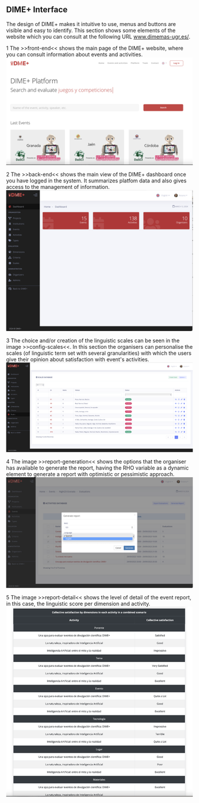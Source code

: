 ## DIME+ Interface

The design of DIME+ makes it intuitive to use, menus and buttons are visible and easy to identify. This section shows some elements of the website which you can consult at the following URL www.dimemas-ugr.es/.

1 The >>front-end<< shows the main page of the DIME+ website, where you can consult information about events and activities.
![DIME+ front-end view](./front-end.png)

2 The >>back-end<< shows the main view of the DIME+ dashboard once you have logged in the system. It summarizes platfom data and also gives access to the management of information.
![DIME+ back-end view](./dashboard.png)

3 The choice and/or creation of the linguistic scales can be seen in the image >>config-scales<<. In this section the organisers can personalise the scales (of linguistic term set with several granularities) with which the users give their opinion about satisfaction with event's activities.
![DIME+ config-scales view](./config-scales.png)

4 The image >>report-generation<< shows the options that the organiser has available to generate the report, having the RHO variable as a dynamic element to generate a report with optimistic or pessimistic approach. 
![DIME+ report generation view](./report-generation.png)

5 The image >>report-detail<< shows the level of detail of the event report, in this case, the linguistic score per dimension and activity.
![DIME+ report-detail view](./report-detail.png)
